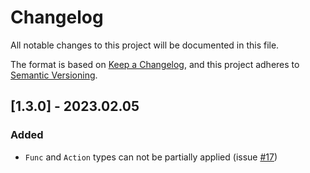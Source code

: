 # Changelog

All notable changes to this project will be documented in this file.

The format is based on [Keep a Changelog](https://keepachangelog.com/en/1.0.0/),
and this project adheres to [Semantic Versioning](https://semver.org/spec/v2.0.0.html).

## [1.3.0] - 2023.02.05

### Added
- `Func` and `Action` types can not be partially applied (issue [#17](https://github.com/JasonBock/PartiallyApplied/issues/17))